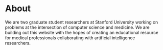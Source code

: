 # About

We are two graduate student researchers at Stanford University working on
problems at the intersection of computer science and medicine. We are building out this website with the hopes of creating an educational resource for medical professionals collaborating with artificial intelligence researchers.